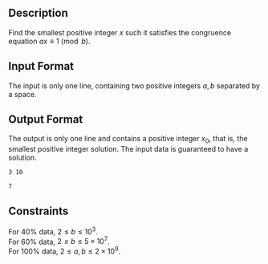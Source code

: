 ## Description

Find the smallest positive integer $x$ such it satisfies the congruence equation $ax \equiv 1 \pmod{b}$.

## Input Format

The input is only one line, containing two positive integers $a, b$ separated by a space.

## Output Format

The output is only one line and contains a positive integer $x_0$, that is, the smallest positive integer solution. The input data is guaranteed to have a solution.

```input1
3 10
```
```output1
7
```

## Constraints

For $40\%$ data,  $2 \leq b \leq 10^3$.  
For $60\%$ data, $2 \leq b \leq 5 \times 10^7$.  
For $100\%$ data, $2 \leq a, b\leq 2 \times 10^9$.
